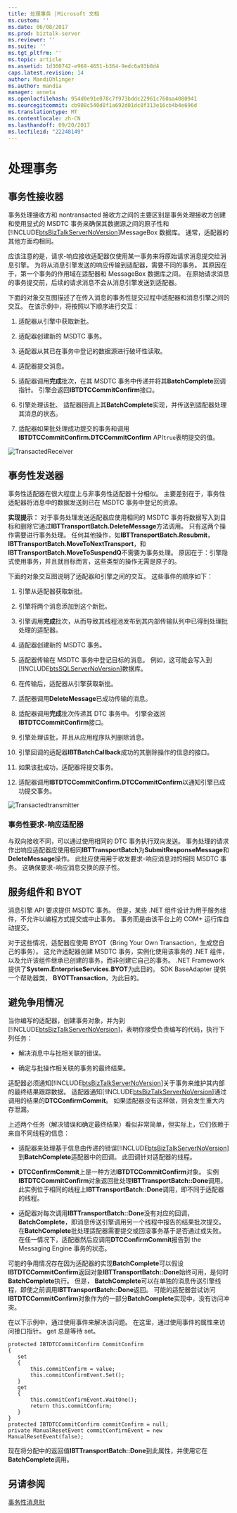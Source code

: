 ```yaml
---
title: 处理事务 |Microsoft 文档
ms.custom: ''
ms.date: 06/08/2017
ms.prod: biztalk-server
ms.reviewer: ''
ms.suite: ''
ms.tgt_pltfrm: ''
ms.topic: article
ms.assetid: 1d360742-e969-4651-b364-9edc6a93b8d4
caps.latest.revision: 14
author: MandiOhlinger
ms.author: mandia
manager: anneta
ms.openlocfilehash: 954d0e91e078c7f973bddc22961c760aa4080941
ms.sourcegitcommit: cb908c540d8f1a692d01dc8f313e16cb4b4e696d
ms.translationtype: MT
ms.contentlocale: zh-CN
ms.lasthandoff: 09/20/2017
ms.locfileid: "22248149"
---
```

# <a name="handling-transactions"></a>处理事务
## <a name="transacted-receivers"></a>事务性接收器  
 事务处理接收方和 nontransacted 接收方之间的主要区别是事务处理接收方创建和使用显式的 MSDTC 事务来确保其数据源之间的原子性和[!INCLUDE[btsBizTalkServerNoVersion](../includes/btsbiztalkservernoversion-md.md)]MessageBox 数据库。 通常，适配器的其他方面均相同。  
  
 应该注意的是，请求-响应接收适配器仅使用某一事务来将原始请求消息提交给消息引擎。 为将从消息引擎发送的响应传输到适配器，需要不同的事务。 其原因在于，第一个事务的作用域在适配器和 MessageBox 数据库之间。 在原始请求消息的事务提交前，后续的请求消息不会从消息引擎发送到适配器。  
  
 下面的对象交互图描述了在传入消息的事务性提交过程中适配器和消息引擎之间的交互。 在该示例中，将按照以下顺序进行交互：  
  
1.  适配器从引擎中获取新批。  
  
2.  适配器创建新的 MSDTC 事务。  
  
3.  适配器从其已在事务中登记的数据源进行破坏性读取。  
  
4.  适配器提交消息。  
  
5.  适配器调用**完成**批次，在其 MSDTC 事务中传递并将其**BatchComplete**回调指针。 引擎会返回**IBTDTCCommitConfirm**接口。  
  
6.  引擎处理该批、 适配器回调上其**BatchComplete**实现，并传送到适配器处理其消息的状态。  
  
7.  适配器如果批处理成功提交的事务和调用**IBTDTCCommitConfirm.DTCCommitConfirm** API`true`表明提交的值。  
  
 ![](../core/media/transactedreceiver.gif "TransactedReceiver")  
  
## <a name="transacted-transmitters"></a>事务性发送器  
 事务性适配器在很大程度上与非事务性适配器十分相似。 主要差别在于，事务性适配器将消息中的数据发送到已在 MSDTC 事务中登记的资源。  
  
 **实现提示：** 对于事务处理发送适配器应使用相同的 MSDTC 事务将数据写入到目标和删除它通过**IBTTransportBatch.DeleteMessage**方法调用。 只有这两个操作需要进行事务处理。 任何其他操作，如**IBTTransportBatch.Resubmit**， **IBTTransportBatch.MoveToNextTransport**，和**IBTTransportBatch.MoveToSuspendQ**不需要为事务处理。 原因在于：引擎隐式使用事务，并且就目标而言，这些类型的操作无需是原子的。  
  
 下面的对象交互图说明了适配器和引擎之间的交互。 这些事件的顺序如下：  
  
1.  引擎从适配器获取新批。  
  
2.  引擎将两个消息添加到这个新批。  
  
3.  引擎调用**完成**批次，从而导致其线程池发布到其内部传输队列中已得到处理批处理的适配器。  
  
4.  适配器创建新的 MSDTC 事务。  
  
5.  适配器传输在 MSDTC 事务中登记目标的消息。 例如，这可能会写入到[!INCLUDE[btsSQLServerNoVersion](../includes/btssqlservernoversion-md.md)]数据库。  
  
6.  在传输后，适配器从引擎获取新批。  
  
7.  适配器调用**DeleteMessage**已成功传输的消息。  
  
8.  适配器调用**完成**批次传递其 DTC 事务中。 引擎会返回**IBTDTCCommitConfirm**接口。  
  
9. 引擎处理该批，并且从应用程序队列删除消息。  
  
10. 引擎回调的适配器**IBTBatchCallback**成功的其删除操作的信息的接口。  
  
11. 如果该批成功，适配器将提交事务。  
  
12. 适配器调用**IBTDTCCommitConfirm.DTCCommitConfirm**以通知引擎已成功提交事务。  
  
 ![](../core/media/transactedtransmitter.gif "Transactedtransmitter")  
  
### <a name="transacted-solicit-response-adapters"></a>事务性要求-响应适配器  
 与双向接收不同，可以通过使用相同的 DTC 事务执行双向发送。 事务处理的请求作出响应适配器应使用相同**IBTTransportBatch**为**SubmitResponseMessage**和**DeleteMessage**操作。 此批应使用用于收发要求-响应消息对的相同 MSDTC 事务。 这确保要求-响应消息交换的原子性。  
  
## <a name="service-components-and-byot"></a>服务组件和 BYOT  
 消息引擎 API 要求提供 MSDTC 事务。 但是，某些 .NET 组件设计为用于服务组件，不允许以编程方式提交或中止事务。 事务而是由该平台上的 COM+ 运行库自动提交。  
  
 对于这些情况，适配器应使用 BYOT（Bring Your Own Transaction，生成您自己的事务）。 这允许适配器创建 MSDTC 事务，实例化使用该事务的 .NET 组件，以及允许该组件继承已创建的事务，而非创建它自己的事务。 .NET Framework 提供了**System.EnterpriseServices.BYOT**为此目的。 SDK BaseAdapter 提供一个帮助器类， **BYOTTransaction**，为此目的。  
  
## <a name="avoiding-race-conditions"></a>避免争用情况  
 当你编写的适配器，创建事务对象，并为到[!INCLUDE[btsBizTalkServerNoVersion](../includes/btsbiztalkservernoversion-md.md)]，表明你接受负责编写的代码，执行下列任务：  
  
-   解决消息中与批相关联的错误。  
  
-   确定与批操作相关联的事务的最终结果。  
  
 适配器必须通知[!INCLUDE[btsBizTalkServerNoVersion](../includes/btsbiztalkservernoversion-md.md)]关于事务来维护其内部的最终结果跟踪数据。 适配器通知[!INCLUDE[btsBizTalkServerNoVersion](../includes/btsbiztalkservernoversion-md.md)]通过调用的结果的**DTCConfirmCommit**。 如果适配器没有这样做，则会发生重大内存泄漏。  
  
 上述两个任务（解决错误和确定最终结果）看似非常简单，但实际上，它们依赖于来自不同线程的信息：  
  
-   适配器来处理基于信息由传递的错误[!INCLUDE[btsBizTalkServerNoVersion](../includes/btsbiztalkservernoversion-md.md)]到**BatchComplete**适配器中的回调。 此回调针对适配器的线程。  
  
-   **DTCConfirmCommit**上是一种方法**IBTDTCCommitConfirm**对象。 实例**IBTDTCCommitConfirm**对象返回批处理**IBTTransportBatch::Done**调用。 此实例位于相同的线程上**IBTTransportBatch::Done**调用，即不同于适配器的线程。  
  
-   适配器对每次调用**IBTTransportBatch::Done**没有对应的回调， **BatchComplete**，即消息传送引擎调用另一个线程中报告的结果批次提交。 在**BatchComplete**批处理适配器需要提交或回滚事务基于是否通过或失败。 在任一情况下，适配器然后应调用**DTCConfirmCommit**报告到 the Messaging Engine 事务的状态。  
  
 可能的争用情况存在因为适配器的实现**BatchComplete**可以假设**IBTDTCCommitConfirm**返回对象**IBTTransportBatch::Done**始终可用，是何时**BatchComplete**执行。 但是， **BatchComplete**可以在单独的消息传送引擎线程，即使之前调用**IBTTransportBatch::Done**返回。 可能的适配器尝试访问**IBTDTCCommitConfirm**对象作为的一部分**BatchComplete**实现中，没有访问冲突。  
  
 在以下示例中，通过使用事件来解决该问题。 在这里，通过使用事件的属性来访问接口指针。 get 总是等待 set。  
  
```  
protected IBTDTCCommitConfirm CommitConfirm  
{  
   set  
   {  
       this.commitConfirm = value;  
       this.commitConfirmEvent.Set();  
   }  
   get  
   {  
       this.commitConfirmEvent.WaitOne();  
       return this.commitConfirm;  
   }  
}  
protected IBTDTCCommitConfirm commitConfirm = null;  
private ManualResetEvent commitConfirmEvent = new ManualResetEvent(false);  
```  
  
 现在将分配中的返回值**IBTTransportBatch::Done**到此属性，并使用它在**BatchComplete**调用。  
  
## <a name="see-also"></a>另请参阅  
 [事务性消息批](../core/transactional-message-batches.md)